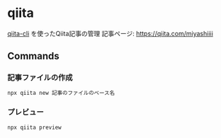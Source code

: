 # qiita
[qiita-cli](https://github.com/increments/qiita-cli) を使ったQiita記事の管理
記事ページ: https://qiita.com/miyashiiii


## Commands
### 記事ファイルの作成
```sh
npx qiita new 記事のファイルのベース名
```

### プレビュー
```sh
npx qiita preview
```


